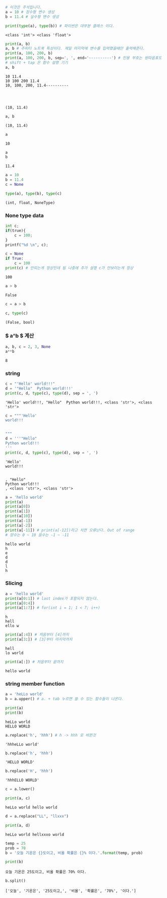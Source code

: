 ```python
# 이것은 주석입니다.
a = 10 # 정수형 변수 생성
b = 11.4 # 실수형 변수 생성
```


```python
print(type(a), type(b)) # 파이썬은 대부분 클래스 이다.
```

    <class 'int'> <class 'float'>
    


```python
print(a, b)
a, b # 주피터 노트북 특성이다. 제일 마지막에 변수를 입력했을떄만 출력해준다.
print(a, 100, 200, b)
print(a, 100, 200, b, sep=', ', end='----------') # 인용 부호는 쌍따음표도 인식한다. '' ""
# shift + tap 은 함수 설명 기기
a, b
```

    10 11.4
    10 100 200 11.4
    10, 100, 200, 11.4----------




    (10, 11.4)




```python
a, b
```




    (10, 11.4)




```python
a
```




    10




```python
a
b
```




    11.4




```python
a = 10
b = 11.4
c = None
```


```python
type(a), type(b), type(c)
```




    (int, float, NoneType)



### **None type data**
```python
int c;
if(true){
    c = 100;
}
printf("%d \n", c);

```



```python
c = None
if True:
    c = 100
print(c) # 안되는게 정상인데 됨 나중에 추가 설명 c가 안보이는게 정상
```

    100
    


```python
a > b
```




    False




```python
c = a > b
```


```python
c, type(c)
```




    (False, bool)



### $ a^b $ 계산


```python
a, b, c = 2, 3, None
a**b
```




    8



### **string**


```python
c = "'Hello' world!!!"
d = '"Hello"  Python world!!!'
print(c, d, type(c), type(d), sep = ', ')
```

    'Hello' world!!!, "Hello"  Python world!!!, <class 'str'>, <class 'str'>
    


```python
c = """'Hello'
world!!!


"""
d = '''"Hello"
Python world!!!
'''
print(c, d, type(c), type(d), sep = ', ')
```

    'Hello'
    world!!!
    
    
    , "Hello"
    Python world!!!
    , <class 'str'>, <class 'str'>
    


```python
a = 'hello world'
print(a)
print(a[0])
print(a[1])
print(a[10])
print(a[-1])
print(a[-2])
print(a[-11]) # print(a[-12])라고 치면 오류난다. Out of range 
# 양수는 0 ~ 10 음수는 -1 ~ -11
```

    hello world
    h
    e
    d
    d
    l
    h
    

### **Slicing**


```python
a = 'hello world'
print(a[0:1]) # last index가 포함되지 않는다.
print(a[0:4])
print(a[1:7]) # for(int i = 1; 1 < 7; i++)
```

    h
    hell
    ello w
    


```python
print(a[:4]) # 처음부터 [4]까지
print(a[3:]) # [3]부터 마지막까지
```

    hell
    lo world
    


```python
print(a[:]) # 처음부터 끝까지
```

    hello world
    

### **string member function**


```python
a = 'heLLo world'
b = a.upper() # a. + tab 누르면 쓸 수 있는 함수들이 나온다.
```


```python
print(a)
print(b)
```

    heLLo world
    HELLO WORLD
    


```python
a.replace('h', 'hhh') # h -> hhh 로 바뀐것
```




    'hhheLLo world'




```python
b.replace('h', 'hhh')
```




    'HELLO WORLD'




```python
b.replace('H', 'hhh')
```




    'hhhELLO WORLD'




```python
c = a.lower()
```


```python
print(a, c)
```

    heLLo world hello world
    


```python
d = a.replace("LL", "llxxx")
```


```python
print(a, d)
```

    heLLo world hellxxxo world
    


```python
temp = 25
prob = 70
b = '오늘 기온은 {}도이고, 비올 확률은 {}% 이다.'.format(temp, prob)
```


```python
print(b)
```

    오늘 기온은 25도이고, 비올 확률은 70% 이다.
    


```python
b.split()
```




    ['오늘', '기온은', '25도이고,', '비올', '확률은', '70%', '이다.']




```python

```
